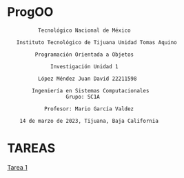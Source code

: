 # ProgOO
              Tecnológico Nacional de México

       Instituto Tecnológico de Tijuana Unidad Tomas Aquino

             Programación Orientada a Objetos 

                  Investigación Unidad 1

              López Méndez Juan David 22211598

            Ingeniería en Sistemas Computacionales 
                       Grupo: SC1A

                Profesor: Mario García Valdez

        14 de marzo de 2023, Tijuana, Baja California

# TAREAS

[Tarea 1](https://github.com/Cheshire03/ProgOO/tree/main/ParadigmaOO)
